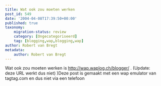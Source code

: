 ```yaml
---
title: Wat ook zou moeten werken
post_id: 549
date: '2004-04-08T17:39:50+00:00'
published: true
taxonomy:
    migration-status: review
    category: [Ongecategoriseerd]
    tag: [blogging,wap,blogging,wap]
author: Robert van Bregt
metadata:
    author: Robert van Bregt
---
```

Wat ook zou moeten werken is http://wap.waplog.ch/blogger/ . (Update: deze URL werkt dus niet) )Deze post is gemaakt met een wap emulator van tagtag.com en dus niet via een telefoon